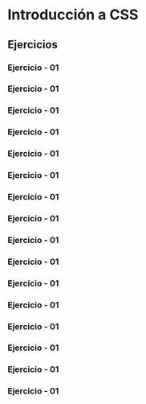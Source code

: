 # Introducción a CSS

## Ejercicios

### Ejercicio - 01

### Ejercicio - 01

### Ejercicio - 01

### Ejercicio - 01

### Ejercicio - 01

### Ejercicio - 01

### Ejercicio - 01

### Ejercicio - 01

### Ejercicio - 01

### Ejercicio - 01

### Ejercicio - 01

### Ejercicio - 01

### Ejercicio - 01

### Ejercicio - 01

### Ejercicio - 01

### Ejercicio - 01

